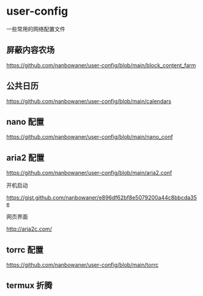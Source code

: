 # user-config 

一些常用的网络配置文件

## 屏蔽内容农场

https://github.com/nanbowaner/user-config/blob/main/block_content_farm

## 公共日历 

https://github.com/nanbowaner/user-config/blob/main/calendars

## nano 配置  

https://github.com/nanbowaner/user-config/blob/main/nano_conf

## aria2 配置  

https://github.com/nanbowaner/user-config/blob/main/aria2.conf  

开机启动  

https://gist.github.com/nanbowaner/e896df62bf8e5079200a44c8bbcda35e

网页界面  

http://aria2c.com/  

## torrc 配置  

https://github.com/nanbowaner/user-config/blob/main/torrc  

## termux 折腾  



